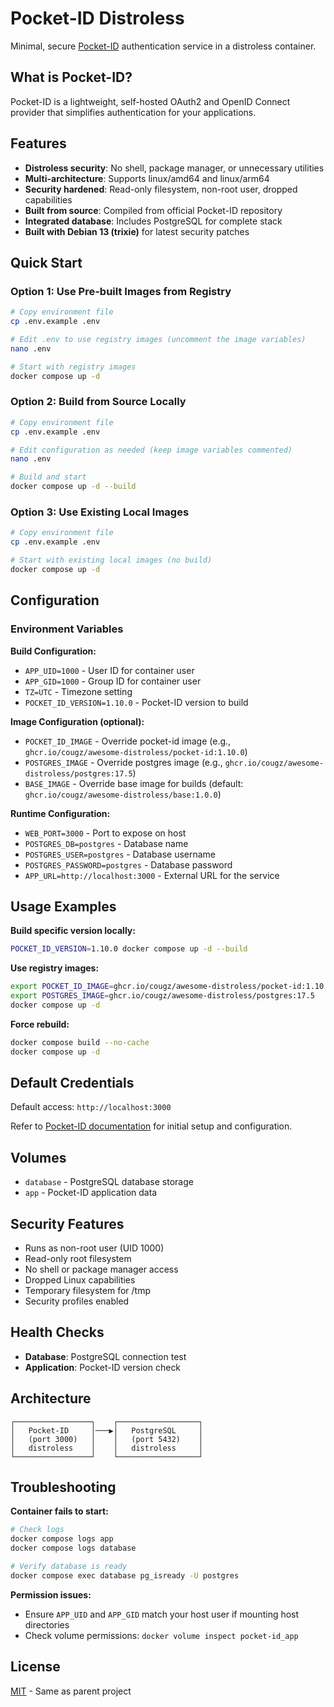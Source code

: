 # Pocket-ID Distroless

Minimal, secure [Pocket-ID](https://github.com/pocket-id/pocket-id) authentication service in a distroless container.

## What is Pocket-ID?

Pocket-ID is a lightweight, self-hosted OAuth2 and OpenID Connect provider that simplifies authentication for your applications.

## Features

- **Distroless security**: No shell, package manager, or unnecessary utilities
- **Multi-architecture**: Supports linux/amd64 and linux/arm64
- **Security hardened**: Read-only filesystem, non-root user, dropped capabilities
- **Built from source**: Compiled from official Pocket-ID repository
- **Integrated database**: Includes PostgreSQL for complete stack
- **Built with Debian 13 (trixie)** for latest security patches

## Quick Start

### Option 1: Use Pre-built Images from Registry
```bash
# Copy environment file
cp .env.example .env

# Edit .env to use registry images (uncomment the image variables)
nano .env

# Start with registry images
docker compose up -d
```

### Option 2: Build from Source Locally
```bash
# Copy environment file  
cp .env.example .env

# Edit configuration as needed (keep image variables commented)
nano .env

# Build and start
docker compose up -d --build
```

### Option 3: Use Existing Local Images
```bash
# Copy environment file
cp .env.example .env

# Start with existing local images (no build)
docker compose up -d
```

## Configuration

### Environment Variables

**Build Configuration:**
- `APP_UID=1000` - User ID for container user
- `APP_GID=1000` - Group ID for container user  
- `TZ=UTC` - Timezone setting
- `POCKET_ID_VERSION=1.10.0` - Pocket-ID version to build

**Image Configuration (optional):**
- `POCKET_ID_IMAGE` - Override pocket-id image (e.g., `ghcr.io/cougz/awesome-distroless/pocket-id:1.10.0`)
- `POSTGRES_IMAGE` - Override postgres image (e.g., `ghcr.io/cougz/awesome-distroless/postgres:17.5`)
- `BASE_IMAGE` - Override base image for builds (default: `ghcr.io/cougz/awesome-distroless/base:1.0.0`)

**Runtime Configuration:**
- `WEB_PORT=3000` - Port to expose on host
- `POSTGRES_DB=postgres` - Database name
- `POSTGRES_USER=postgres` - Database username
- `POSTGRES_PASSWORD=postgres` - Database password
- `APP_URL=http://localhost:3000` - External URL for the service

## Usage Examples

**Build specific version locally:**
```bash
POCKET_ID_VERSION=1.10.0 docker compose up -d --build
```

**Use registry images:**
```bash
export POCKET_ID_IMAGE=ghcr.io/cougz/awesome-distroless/pocket-id:1.10.0
export POSTGRES_IMAGE=ghcr.io/cougz/awesome-distroless/postgres:17.5
docker compose up -d
```

**Force rebuild:**
```bash
docker compose build --no-cache
docker compose up -d
```

## Default Credentials

Default access: `http://localhost:3000`

Refer to [Pocket-ID documentation](https://github.com/pocket-id/pocket-id) for initial setup and configuration.

## Volumes

- `database` - PostgreSQL database storage
- `app` - Pocket-ID application data

## Security Features

- Runs as non-root user (UID 1000)
- Read-only root filesystem
- No shell or package manager access
- Dropped Linux capabilities
- Temporary filesystem for /tmp
- Security profiles enabled

## Health Checks

- **Database**: PostgreSQL connection test
- **Application**: Pocket-ID version check

## Architecture

```
┌─────────────────┐    ┌──────────────────┐
│   Pocket-ID     │───▶│   PostgreSQL     │
│   (port 3000)   │    │   (port 5432)    │
│   distroless    │    │   distroless     │
└─────────────────┘    └──────────────────┘
```

## Troubleshooting

**Container fails to start:**
```bash
# Check logs
docker compose logs app
docker compose logs database

# Verify database is ready
docker compose exec database pg_isready -U postgres
```

**Permission issues:**
- Ensure `APP_UID` and `APP_GID` match your host user if mounting host directories
- Check volume permissions: `docker volume inspect pocket-id_app`

## License

[MIT](../LICENSE) - Same as parent project